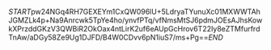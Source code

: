 $START$pw24NGq4RH7GEXEYm1CxQW096lU+5LdryaTYunuXc01MXWWTAhJGMZLk4p+Na9Anrcwk5TpYe4ho/ynvfPTq/vfNmsMtSJ6pdmJOEsAJhsKowkXPrzddGKzV3QWBiR2OkOax4ntLirK2uf6eAUpGcHrov6T22Iy8eZTMfurfrdTnAw/aDGy58Ze9Ug1DJFD/B4W0CDvv6pN1iuS7/ms+Pg==$END$
